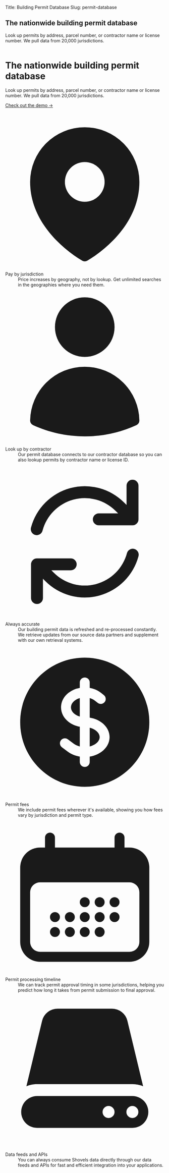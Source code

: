 Title: Building Permit Database
Slug: permit-database

<!-- hero -->
<section class="hero_container">
  <div class="hero_text-container">
    <h1 class="hero_title text-amber-300">The nationwide building permit database</h1>
    <p class="hero_description text-lime-50">Look up permits by address, parcel number, or contractor name or license number. We pull data from 20,000 jurisdictions.</p>
  </div>
  <div class="hero_image-container">
    <img class="max-h-[500px]" src="theme/images/permit-database/hero.svg" alt="">
  </div>
</section>

<div class="mx-auto max-w-7xl px-6 lg:px-8">
  <div class="mx-auto max-w-2xl sm:text-center">
    <h1 class="mt-2 text-3xl font-bold tracking-tight text-white sm:text-4xl">The nationwide building permit database</h1>
    <p class="mt-6 text-lg leading-8 text-gray-300">Look up permits by address, parcel number, or contractor name or license number. We pull data from 20,000 jurisdictions.</p>
    <div class="mt-10 flex items-center justify-center gap-x-6">
      <a href="https://shovels.retool.com/embedded/public/e440a465-a280-44be-aa81-5388b8ac20ff" class="rounded-md bg-white px-3.5 py-2.5 text-sm font-semibold text-gray-900 shadow-sm hover:bg-gray-100 focus-visible:outline focus-visible:outline-2 focus-visible:outline-offset-2 focus-visible:outline-white" target="_blank">Check out the demo →</a>
    </div>
  </div>
</div>
<div class="mx-auto mt-16 max-w-7xl px-6 sm:mt-20 md:mt-24 lg:px-8">
  <dl class="mx-auto grid max-w-2xl grid-cols-1 gap-x-6 gap-y-10 text-base leading-7 text-gray-300 sm:grid-cols-2 lg:mx-0 lg:max-w-none lg:grid-cols-3 lg:gap-x-8 lg:gap-y-16">
    <div class="relative pl-9">
      <dt class="inline font-semibold text-white">
        <svg xmlns="http://www.w3.org/2000/svg" viewBox="0 0 24 24" fill="currentColor" class="absolute top-1 left-1 h-5 w-5 text-slate-500">
          <path fill-rule="evenodd" d="M11.54 22.351l.07.04.028.016a.76.76 0 00.723 0l.028-.015.071-.041a16.975 16.975 0 001.144-.742 19.58 19.58 0 002.683-2.282c1.944-1.99 3.963-4.98 3.963-8.827a8.25 8.25 0 00-16.5 0c0 3.846 2.02 6.837 3.963 8.827a19.58 19.58 0 002.682 2.282 16.975 16.975 0 001.145.742zM12 13.5a3 3 0 100-6 3 3 0 000 6z" clip-rule="evenodd" />
        </svg>
        Pay by jurisdiction
      </dt>
      <dd class="inline">Price increases by geography, not by lookup. Get unlimited searches in the geographies where you need them.</dd>
    </div>
    <div class="relative pl-9">
      <dt class="inline font-semibold text-white">
        <svg xmlns="http://www.w3.org/2000/svg" viewBox="0 0 24 24" fill="currentColor" class="absolute top-1 left-1 h-5 w-5 text-slate-500">
          <path fill-rule="evenodd" d="M7.5 6a4.5 4.5 0 119 0 4.5 4.5 0 01-9 0zM3.751 20.105a8.25 8.25 0 0116.498 0 .75.75 0 01-.437.695A18.683 18.683 0 0112 22.5c-2.786 0-5.433-.608-7.812-1.7a.75.75 0 01-.437-.695z" clip-rule="evenodd" />
        </svg>
        Look up by contractor
      </dt>
      <dd class="inline">Our permit database connects to our contractor database so you can also lookup permits by contractor name or license ID.</dd>
    </div>
    <div class="relative pl-9">
      <dt class="inline font-semibold text-white">
        <svg class="absolute top-1 left-1 h-5 w-5 text-slate-500" viewBox="0 0 20 20" fill="currentColor" aria-hidden="true">
          <path fill-rule="evenodd" d="M15.312 11.424a5.5 5.5 0 01-9.201 2.466l-.312-.311h2.433a.75.75 0 000-1.5H3.989a.75.75 0 00-.75.75v4.242a.75.75 0 001.5 0v-2.43l.31.31a7 7 0 0011.712-3.138.75.75 0 00-1.449-.39zm1.23-3.723a.75.75 0 00.219-.53V2.929a.75.75 0 00-1.5 0V5.36l-.31-.31A7 7 0 003.239 8.188a.75.75 0 101.448.389A5.5 5.5 0 0113.89 6.11l.311.31h-2.432a.75.75 0 000 1.5h4.243a.75.75 0 00.53-.219z" clip-rule="evenodd" />
        </svg>
        Always accurate
      </dt>
      <dd class="inline">Our building permit data is refreshed and re-processed constantly. We retrieve updates from our source data partners and supplement with our own retrieval systems.</dd>
    </div>
    <div class="relative pl-9">
      <dt class="inline font-semibold text-white">
        <svg xmlns="http://www.w3.org/2000/svg" viewBox="0 0 24 24" fill="currentColor" class="absolute top-1 left-1 h-5 w-5 text-slate-500">
          <path d="M10.464 8.746c.227-.18.497-.311.786-.394v2.795a2.252 2.252 0 01-.786-.393c-.394-.313-.546-.681-.546-1.004 0-.323.152-.691.546-1.004zM12.75 15.662v-2.824c.347.085.664.228.921.421.427.32.579.686.579.991 0 .305-.152.671-.579.991a2.534 2.534 0 01-.921.42z" />
          <path fill-rule="evenodd" d="M12 2.25c-5.385 0-9.75 4.365-9.75 9.75s4.365 9.75 9.75 9.75 9.75-4.365 9.75-9.75S17.385 2.25 12 2.25zM12.75 6a.75.75 0 00-1.5 0v.816a3.836 3.836 0 00-1.72.756c-.712.566-1.112 1.35-1.112 2.178 0 .829.4 1.612 1.113 2.178.502.4 1.102.647 1.719.756v2.978a2.536 2.536 0 01-.921-.421l-.879-.66a.75.75 0 00-.9 1.2l.879.66c.533.4 1.169.645 1.821.75V18a.75.75 0 001.5 0v-.81a4.124 4.124 0 001.821-.749c.745-.559 1.179-1.344 1.179-2.191 0-.847-.434-1.632-1.179-2.191a4.122 4.122 0 00-1.821-.75V8.354c.29.082.559.213.786.393l.415.33a.75.75 0 00.933-1.175l-.415-.33a3.836 3.836 0 00-1.719-.755V6z" clip-rule="evenodd" />
        </svg>
        Permit fees
      </dt>
      <dd class="inline">We include permit fees wherever it's available, showing you how fees vary by jurisdiction and permit type.</dd>
    </div>
    <div class="relative pl-9">
      <dt class="inline font-semibold text-white">
        <svg xmlns="http://www.w3.org/2000/svg" viewBox="0 0 24 24" fill="currentColor" class="absolute top-1 left-1 h-5 w-5 text-slate-500">
          <path d="M12.75 12.75a.75.75 0 11-1.5 0 .75.75 0 011.5 0zM7.5 15.75a.75.75 0 100-1.5.75.75 0 000 1.5zM8.25 17.25a.75.75 0 11-1.5 0 .75.75 0 011.5 0zM9.75 15.75a.75.75 0 100-1.5.75.75 0 000 1.5zM10.5 17.25a.75.75 0 11-1.5 0 .75.75 0 011.5 0zM12 15.75a.75.75 0 100-1.5.75.75 0 000 1.5zM12.75 17.25a.75.75 0 11-1.5 0 .75.75 0 011.5 0zM14.25 15.75a.75.75 0 100-1.5.75.75 0 000 1.5zM15 17.25a.75.75 0 11-1.5 0 .75.75 0 011.5 0zM16.5 15.75a.75.75 0 100-1.5.75.75 0 000 1.5zM15 12.75a.75.75 0 11-1.5 0 .75.75 0 011.5 0zM16.5 13.5a.75.75 0 100-1.5.75.75 0 000 1.5z" />
          <path fill-rule="evenodd" d="M6.75 2.25A.75.75 0 017.5 3v1.5h9V3A.75.75 0 0118 3v1.5h.75a3 3 0 013 3v11.25a3 3 0 01-3 3H5.25a3 3 0 01-3-3V7.5a3 3 0 013-3H6V3a.75.75 0 01.75-.75zm13.5 9a1.5 1.5 0 00-1.5-1.5H5.25a1.5 1.5 0 00-1.5 1.5v7.5a1.5 1.5 0 001.5 1.5h13.5a1.5 1.5 0 001.5-1.5v-7.5z" clip-rule="evenodd" />
        </svg>
        Permit processing timeline
      </dt>
      <dd class="inline">We can track permit approval timing in some jurisdictions, helping you predict how long it takes from permit submission to final approval.</dd>
    </div>
    <div class="relative pl-9">
      <dt class="inline font-semibold text-white">
        <svg class="absolute top-1 left-1 h-5 w-5 text-slate-500" viewBox="0 0 20 20" fill="currentColor" aria-hidden="true">
          <path d="M4.632 3.533A2 2 0 016.577 2h6.846a2 2 0 011.945 1.533l1.976 8.234A3.489 3.489 0 0016 11.5H4c-.476 0-.93.095-1.344.267l1.976-8.234z" />
          <path fill-rule="evenodd" d="M4 13a2 2 0 100 4h12a2 2 0 100-4H4zm11.24 2a.75.75 0 01.75-.75H16a.75.75 0 01.75.75v.01a.75.75 0 01-.75.75h-.01a.75.75 0 01-.75-.75V15zm-2.25-.75a.75.75 0 00-.75.75v.01c0 .414.336.75.75.75H13a.75.75 0 00.75-.75V15a.75.75 0 00-.75-.75h-.01z" clip-rule="evenodd" />
        </svg>
        Data feeds and APIs
      </dt>
      <dd class="inline">You can always consume Shovels data directly through our data feeds and APIs for fast and efficient integration into your applications.</dd>
    </div>
  </dl>
</div>

